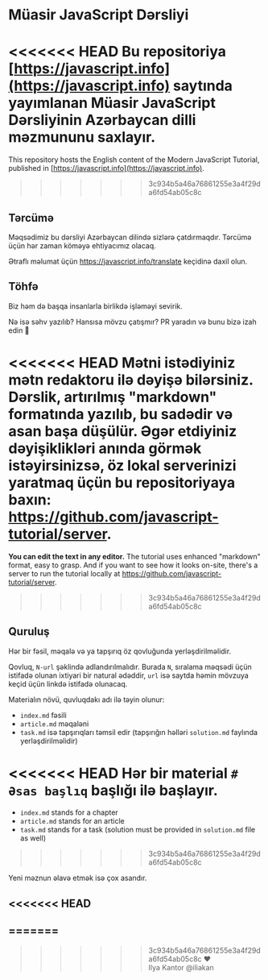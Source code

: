 # Müasir JavaScript Dərsliyi

<<<<<<< HEAD
Bu repositoriya [https://javascript.info](https://javascript.info) saytında yayımlanan Müasir JavaScript Dərsliyinin Azərbaycan dilli məzmununu saxlayır.
=======
This repository hosts the English content of the Modern JavaScript Tutorial, published in [https://javascript.info](https://javascript.info).
>>>>>>> 3c934b5a46a76861255e3a4f29da6fd54ab05c8c

## Tərcümə

Məqsədimiz bu dərsliyi Azərbaycan dilində sizlərə çatdırmaqdır. Tərcümə üçün hər zaman köməyə ehtiyacımız olacaq.

Ətraflı məlumat üçün <https://javascript.info/translate> keçidinə daxil olun.

## Töhfə

Biz həm də başqa insanlarla birlikdə işləməyi sevirik.

Nə isə səhv yazılıb? Hansısa mövzu çatışmır? PR yaradın və bunu bizə izah edin 👏

<<<<<<< HEAD
**Mətni istədiyiniz mətn redaktoru ilə dəyişə bilərsiniz.** Dərslik, artırılmış "markdown" formatında yazılıb, bu sadədir və asan başa düşülür. Əgər etdiyiniz dəyişiklikləri anında görmək istəyirsinizsə, öz lokal serverinizi yaratmaq üçün bu repositoriyaya baxın: <https://github.com/javascript-tutorial/server>.
=======
**You can edit the text in any editor.** The tutorial uses enhanced "markdown" format, easy to grasp. And if you want to see how it looks on-site, there's a server to run the tutorial locally at <https://github.com/javascript-tutorial/server>.
>>>>>>> 3c934b5a46a76861255e3a4f29da6fd54ab05c8c

## Quruluş

Hər bir fəsil, məqalə və ya tapşırıq öz qovluğunda yerləşdirilməlidir.

Qovluq, `N-url` şəklində adlandırılmalıdır. Burada `N`, sıralama məqsədi üçün istifadə olunan ixtiyari bir natural ədəddir, `url` isə saytda həmin mövzuya keçid üçün linkdə istifadə olunacaq.

Materialın növü, quvluqdakı adı ilə təyin olunur:

- `index.md` fəsili
- `article.md` məqaləni
- `task.md` isə tapşırıqları təmsil edir (tapşırığın həlləri `solution.md` faylında yerləşdirilməlidir)

<<<<<<< HEAD
Hər bir material `# Əsas başlıq` başlığı ilə başlayır.
=======
  - `index.md` stands for a chapter
  - `article.md` stands for an article
  - `task.md` stands for a task (solution must be provided in `solution.md` file as well)
>>>>>>> 3c934b5a46a76861255e3a4f29da6fd54ab05c8c

Yeni məznun əlavə etmək isə çox asandır.

<<<<<<< HEAD
---

=======
---  
>>>>>>> 3c934b5a46a76861255e3a4f29da6fd54ab05c8c
♥  
Ilya Kantor @iliakan
